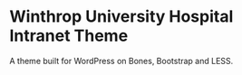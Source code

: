 Winthrop University Hospital Intranet Theme
===================

A theme built for WordPress on Bones, Bootstrap and LESS.

